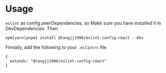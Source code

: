 # Usage

`eslint` as config peerDependencies, so Make sure you have installed it in DevDependencies. Then

```
npm[yarn|pnpm] install @tangjj1996/eslint-config-react --dev
```

Finnally, add the following to your `.eslintrc` file

```
{
  extends: "@tangjj1996/eslint-config-react"
}
```
